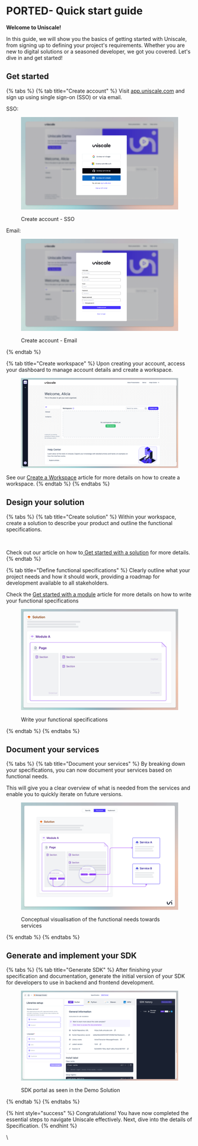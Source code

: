 # PORTED- Quick start guide

**Welcome to Uniscale!**&#x20;

In this guide, we will show you the basics of getting started with Uniscale, from signing up to defining your project's requirements. Whether you are new to digital solutions or a seasoned developer, we got you covered. Let's dive in and get started!

## Get started

{% tabs %}
{% tab title="Create account" %}
Visit [app.uniscale.com](https://app.uniscale.com/) and sign up using single sign-on (SSO) or via email.

SSO:&#x20;

<figure><img src="../.gitbook/assets/image (6).png" alt=""><figcaption><p>Create account - SSO</p></figcaption></figure>

Email:

<figure><img src="../.gitbook/assets/image (8).png" alt=""><figcaption><p>Create account - Email</p></figcaption></figure>
{% endtab %}

{% tab title="Create workspace" %}
Upon creating your account, access your dashboard to manage account details and create a workspace.&#x20;

<figure><img src="../.gitbook/assets/app.uniscale.com_.png" alt=""><figcaption></figcaption></figure>

See our [Create a Workspace](ported-quick-start-guide.md#id-2.-create-your-workspace) article for more details on how to create a workspace.
{% endtab %}
{% endtabs %}

## Design your solution

{% tabs %}
{% tab title="Create solution" %}
Within your workspace, create a solution to describe your product and outline the functional specifications.

<figure><img src="../.gitbook/assets/CleanShot 2024-04-11 at 15.03.56.gif" alt=""><figcaption></figcaption></figure>

Check out our article on how to[ Get started with a solution](https://help.uniscale.com/using-uniscale/specification/get-started-with-a-solution) for more details.
{% endtab %}

{% tab title="Define functional specifications" %}
Clearly outline what your project needs and how it should work, providing a roadmap for development available to all stakeholders.&#x20;

Check the [Get started with a module](https://help.uniscale.com/using-uniscale/specification/get-started-with-a-module) article for more details on how to write your functional specifications

<figure><img src="../.gitbook/assets/image (25).png" alt=""><figcaption><p>Write your functional specifications</p></figcaption></figure>
{% endtab %}
{% endtabs %}

## Document your services

{% tabs %}
{% tab title="Document your services" %}
By breaking down your specifications, you can now document your services based on functional needs.&#x20;

This will give you a clear overview of what is needed from the services and enable you to quickly iterate on future versions.

<figure><img src="../.gitbook/assets/image (27).png" alt=""><figcaption><p>Conceptual visualisation of the functional needs towards services</p></figcaption></figure>
{% endtab %}
{% endtabs %}

## Generate and implement your SDK

{% tabs %}
{% tab title="Generate SDK" %}
After finishing your specification and documentation, generate the initial version of your SDK for developers to use in backend and frontend development.

<figure><img src="../.gitbook/assets/app.uniscale.com_8c68f0da-8a3c-45bb-abba-2b6d36aa6b3c_user_solution_fb344616-794e-4bd7-b81a-fb1e3361701f_sdk (2).png" alt=""><figcaption><p>SDK portal as seen in the Demo Solution</p></figcaption></figure>
{% endtab %}
{% endtabs %}

{% hint style="success" %}
Congratulations! You have now completed the essential steps to navigate Uniscale effectively. Next, dive into the details of Specification.
{% endhint %}

\
